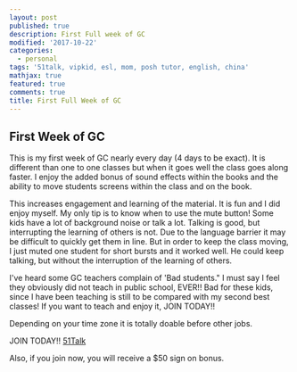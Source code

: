 ```yaml
---
layout: post
published: true
description: First Full week of GC
modified: '2017-10-22'
categories:
  - personal
tags: '51talk, vipkid, esl, mom, posh tutor, english, china'
mathjax: true
featured: true
comments: true
title: First Full Week of GC
---
```

## First Week of GC 

This is my first week of GC nearly every day (4 days to be exact).  It is different than one to one classes but when it goes well the class goes along faster.  I enjoy the added bonus of sound effects within the books and the ability to move students screens within the class and on the book.

This increases engagement and learning of the material. It is fun and I did enjoy myself.  My only tip is to know when to use the mute button!  Some kids have a lot of background noise or talk a lot.  Talking is good, but interrupting the learning of others is not.  Due to the language barrier it may be difficult to quickly get them in line.  But in order to keep the class moving, I just muted one student for short bursts and it worked well.  He could keep talking, but without the interruption of the learning of others.

I've heard some GC teachers complain of 'Bad students."  I must say I feel they obviously did not teach in public school, EVER!! Bad for these kids, since I have been teaching is still to be compared with my second best classes!  If you want to teach and enjoy it, JOIN TODAY!!  

Depending on your time zone it is totally doable before other jobs.

JOIN TODAY!!  [51Talk](http://www.51talk.com/na?referrer=4825373)

Also, if you join now, you will receive a $50 sign on bonus.